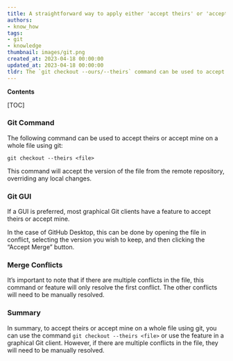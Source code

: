 ```yaml
---
title: A straightforward way to apply either 'accept theirs' or 'accept mine' to an entire file with git
authors:
- know_how
tags:
- git
- knowledge
thumbnail: images/git.png
created_at: 2023-04-18 00:00:00
updated_at: 2023-04-18 00:00:00
tldr: The `git checkout --ours/--theirs` command can be used to accept either one`s changes on a whole file.
---
```


**Contents**

[TOC]

### Git Command

The following command can be used to accept theirs or accept mine on a whole file using git:

`git checkout --theirs <file>`

This command will accept the version of the file from the remote repository, overriding any local changes.

### Git GUI

If a GUI is preferred, most graphical Git clients have a feature to accept theirs or accept mine.

In the case of GitHub Desktop, this can be done by opening the file in conflict, selecting the version you wish to keep, and then clicking the “Accept Merge” button.

### Merge Conflicts

It’s important to note that if there are multiple conflicts in the file, this command or feature will only resolve the first conflict. The other conflicts will need to be manually resolved.

### Summary

In summary, to accept theirs or accept mine on a whole file using git, you can use the command `git checkout --theirs <file>` or use the feature in a graphical Git client. However, if there are multiple conflicts in the file, they will need to be manually resolved.
